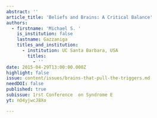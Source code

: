 ```yaml
---
abstract: ''
article_title: 'Beliefs and Brains: A Critical Balance'
authors:
  - firstname: 'Michael S. '
    is_institution: false
    lastname: Gazzaniga
    titles_and_institution:
      - institution: UC Santa Barbara, USA
        titles:
          - ''
date: 2015-04-29T13:00:00.000Z
highlight: false
issue: content/issues/brains-that-pull-the-triggers.md
needDOI: false
published: true
subissue: 1rst Conference  on Syndrome E
yt: nO4yjwcJ8Xo

---
```

